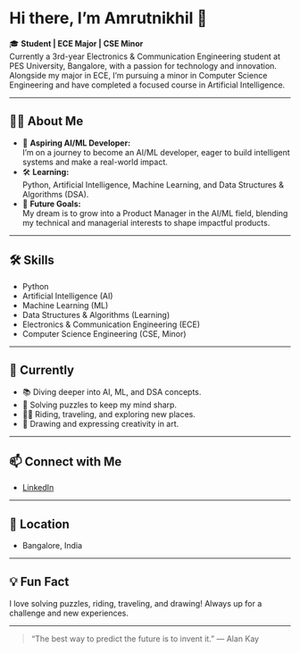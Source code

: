 # Hi there, I’m Amrutnikhil 👋

🎓 **Student | ECE Major | CSE Minor**  
Currently a 3rd-year Electronics & Communication Engineering student at PES University, Bangalore, with a passion for technology and innovation. Alongside my major in ECE, I’m pursuing a minor in Computer Science Engineering and have completed a focused course in Artificial Intelligence.

---

## 🧑‍💻 About Me

- 🚀 **Aspiring AI/ML Developer:**  
  I’m on a journey to become an AI/ML developer, eager to build intelligent systems and make a real-world impact.
- 🛠️ **Learning:**  
  Python, Artificial Intelligence, Machine Learning, and Data Structures & Algorithms (DSA).
- 🎯 **Future Goals:**  
  My dream is to grow into a Product Manager in the AI/ML field, blending my technical and managerial interests to shape impactful products.

---

## 🛠️ Skills

- Python
- Artificial Intelligence (AI)
- Machine Learning (ML)
- Data Structures & Algorithms (Learning)
- Electronics & Communication Engineering (ECE)
- Computer Science Engineering (CSE, Minor)

---

## 🌱 Currently

- 📚 Diving deeper into AI, ML, and DSA concepts.
- 🧩 Solving puzzles to keep my mind sharp.
- 🚴‍♂️ Riding, traveling, and exploring new places.
- 🎨 Drawing and expressing creativity in art.

---

## 📫 Connect with Me

- [LinkedIn](https://www.linkedin.com/in/amrut-badri-524651277/)  

---

## 🏡 Location

- Bangalore, India

---

## 💡 Fun Fact

I love solving puzzles, riding, traveling, and drawing! Always up for a challenge and new experiences.

---

> “The best way to predict the future is to invent it.” — Alan Kay
